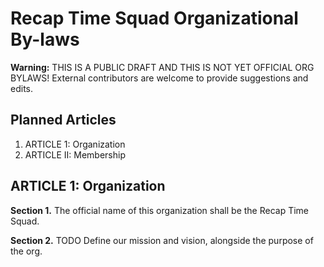 # Recap Time Squad Organizational By-laws

**Warning:** THIS IS A PUBLIC DRAFT AND THIS IS NOT YET OFFICIAL ORG BYLAWS! External contributors are welcome to provide suggestions and edits.

## Planned Articles

1. ARTICLE 1: Organization
2. ARTICLE II: Membership

## ARTICLE 1: Organization

**Section 1.** The official name of this organization shall be the Recap Time Squad.

**Section 2.** TODO Define our mission and vision, alongside the purpose of the org.

<!--stackedit_data:
eyJwcm9wZXJ0aWVzIjoiZXh0ZW5zaW9uczpcbiAgcHJlc2V0Oi
BnZm1cbiAgZW1vamk6XG4gICAgc2hvcnRjdXRzOiB0cnVlXG4i
LCJoaXN0b3J5IjpbLTgxMTEyMzYzNF19
-->